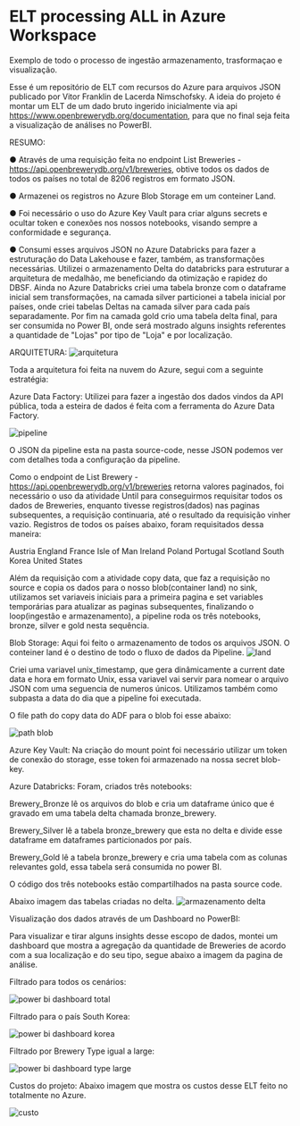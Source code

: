 # ELT processing ALL in Azure Workspace
Exemplo de todo o processo de ingestão armazenamento, trasformaçao e visualização.

Esse é um repositório de ELT com recursos do Azure para arquivos JSON publicado por Vitor Franklin de Lacerda Nimschofsky.
A ideia do projeto é montar um ELT de um dado bruto ingerido inicialmente via api https://www.openbrewerydb.org/documentation, para que no final seja feita a visualização de análises no PowerBI.

RESUMO:

● Através de uma requisição feita no endpoint List Breweries - https://api.openbrewerydb.org/v1/breweries, obtive todos os dados de todos os países no total de 8206 registros em formato JSON.

● Armazenei os registros no Azure Blob Storage em um conteiner Land.

● Foi necessário o uso do Azure Key Vault para criar alguns secrets e ocultar token e conexões nos nossos notebooks, visando sempre a conformidade e segurança.

● Consumi esses arquivos JSON no Azure Databricks para fazer a estruturação do Data Lakehouse e fazer, também, as transformações necessárias.
Utilizei o armazenamento Delta do databricks para estruturar a arquitetura de medalhão, me beneficiando da otimização e rapidez do DBSF.
Ainda no Azure Databricks criei uma tabela bronze com o dataframe inicial sem transformações, na camada silver particionei a tabela inicial por países, onde criei tabelas Deltas na camada silver para cada país separadamente.
Por fim na camada gold crio uma tabela delta final, para ser consumida no Power BI, onde será mostrado alguns insights referentes a quantidade de "Lojas" por tipo de "Loja" e por localização.

ARQUITETURA:
![arquitetura](https://github.com/vitornimschofsky/Open-Brewery-DB_Azure-ELT/assets/89933194/017904eb-59b0-4208-9c9b-100043c0764a)

Toda a arquitetura foi feita na nuvem do Azure, segui com a seguinte estratégia:

Azure Data Factory: Utilizei para fazer a ingestão dos dados vindos da API pública, toda a esteira de dados é feita com a ferramenta do Azure Data Factory.

![pipeline](https://github.com/vitornimschofsky/Open-Brewery-DB_Azure-ELT/assets/89933194/8d852f34-91a7-4b7f-8287-f81e6d396f46)

O JSON da pipeline esta na pasta source-code, nesse JSON podemos ver com detalhes toda a configuração da pipeline.

Como o endpoint de List Brewery - https://api.openbrewerydb.org/v1/breweries retorna valores paginados, foi necessário o uso da atividade Until para conseguirmos requisitar todos os dados de Breweries, enquanto tivesse registros(dados) nas paginas subsequentes, a requisição continuaria, até o resultado da requisição vinher vazio. Registros de todos os países abaixo, foram requisitados dessa maneira:

Austria
England
France
Isle of Man
Ireland
Poland
Portugal
Scotland
South Korea
United States

Além da requisição com a atividade copy data, que faz a requisição no source e copia os dados para o nosso blob(container land) no sink, utilizamos set variaveis iniciais para a primeira pagina e set variables temporárias para atualizar as paginas subsequentes, finalizando o loop(ingestão e armazenamento),
a pipeline roda os três notebooks, bronze, silver e gold nesta sequência.

Blob Storage: Aqui foi feito o armazenamento de todos os arquivos JSON. O conteiner land é o destino de todo o fluxo de dados da Pipeline.
![land](https://github.com/vitornimschofsky/Open-Brewery-DB_Azure-ELT/assets/89933194/6aa2023f-b246-427c-84dc-b08a8f1ae521)

Criei uma variavel unix_timestamp, que gera dinâmicamente a current date data e hora em formato Unix, essa variavel vai servir para nomear o arquivo JSON com uma seguencia de numeros únicos.
Utilizamos também como subpasta a data do dia que a pipeline foi executada.

O file path do copy data do ADF para o blob foi esse abaixo:

![path blob](https://github.com/vitornimschofsky/Open-Brewery-DB_Azure-ELT/assets/89933194/2c7fe9c8-10f2-43ed-a0c7-132bc800dd21)

Azure Key Vault: Na criação do mount point foi necessário utilizar um token de conexão do storage, esse token foi armazenado na nossa secret blob-key.

Azure Databricks: Foram, criados três notebooks:

Brewery_Bronze lê os arquivos do blob e cria um dataframe único que é gravado em uma tabela delta chamada bronze_brewery.

Brewery_Silver lê a tabela bronze_brewery que esta no delta e divide esse dataframe em dataframes particionados por país.

Brewery_Gold lê a tabela bronze_brewery e cria uma tabela com as colunas relevantes gold, essa tabela será consumida no power BI.

O código dos três notebooks estão compartilhados na pasta source code. 

Abaixo imagem das tabelas criadas no delta.
![armazenamento delta](https://github.com/vitornimschofsky/Open-Brewery-DB_Azure-ELT/assets/89933194/2277cf7c-c4f2-430e-8522-266f275d6452)


Visualização dos dados através de um Dashboard no PowerBI:

Para visualizar e tirar alguns insights desse escopo de dados, montei um dashboard que mostra a agregação da quantidade de Breweries de acordo com a sua localização e do seu tipo, segue abaixo a imagem da pagina de análise.

Filtrado para todos os cenários:

![power bi dashboard total](https://github.com/vitornimschofsky/Open-Brewery-DB_Azure-ELT/assets/89933194/8dcb56b8-7667-4175-a631-622930a0884f)

Filtrado para o país South Korea:

![power bi dashboard korea](https://github.com/vitornimschofsky/Open-Brewery-DB_Azure-ELT/assets/89933194/6977f5aa-359a-45a9-87ac-0c7368de312a)

Filtrado por Brewery Type igual a large:

![power bi dashboard type large](https://github.com/vitornimschofsky/Open-Brewery-DB_Azure-ELT/assets/89933194/3aaca854-eb1e-40db-88bd-6a3f46f4c47f)

Custos do projeto: Abaixo imagem que mostra os custos desse ELT feito no totalmente no Azure.

![custo](https://github.com/vitornimschofsky/Open-Brewery-DB_Azure-ELT/assets/89933194/3acc17bb-f225-448d-9749-1e885bee4b94)


